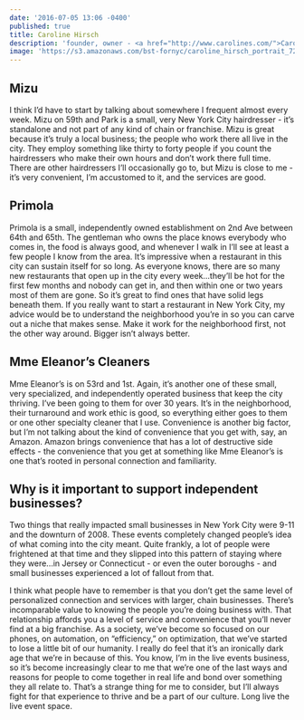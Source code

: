 ```yaml
---
date: '2016-07-05 13:06 -0400'
published: true
title: Caroline Hirsch
description: 'founder, owner - <a href="http://www.carolines.com/">Carolines on Broadway</a>'
image: 'https://s3.amazonaws.com/bst-fornyc/caroline_hirsch_portrait_720.jpg'
---
```

## Mizu
I think I’d have to start by talking about somewhere I frequent almost every week. Mizu on 59th and Park is a small, very New York City hairdresser - it’s standalone and not part of any kind of chain or franchise. Mizu is great because it’s truly a local business; the people who work there all live in the city. They employ something like thirty to forty people if you count the hairdressers who make their own hours and don’t work there full time. There are other hairdressers I’ll occasionally go to, but Mizu is close to me - it’s very convenient, I’m accustomed to it, and the services are good.  

## Primola
Primola is a small, independently owned establishment on 2nd Ave between 64th and 65th. The gentleman who owns the place knows everybody who comes in, the food is always good, and whenever I walk in I’ll see at least a few people I know from the area. It’s impressive when a restaurant in this city can sustain itself for so long. As everyone knows, there are so many new restaurants that open up in the city every week...they’ll be hot for the first few months and nobody can get in, and then within one or two years most of them are gone. So it’s great to find ones that have solid legs beneath them. If you really want to start a restaurant in New York City, my advice would be to understand the neighborhood you’re in so you can carve out a niche that makes sense. Make it work for the neighborhood first, not the other way around. Bigger isn’t always better. 

## Mme Eleanor’s Cleaners
Mme Eleanor’s is on 53rd and 1st. Again, it’s another one of these small, very specialized, and independently operated business that keep the city thriving. I’ve been going to them for over 30 years. It’s in the neighborhood, their turnaround and work ethic is good, so everything either goes to them or one other specialty cleaner that I use. Convenience is another big factor, but I’m not talking about the kind of convenience that you get with, say, an Amazon. Amazon brings convenience that has a lot of destructive side effects - the convenience that you get at something like Mme Eleanor’s is one that’s rooted in personal connection and familiarity. 

## Why is it important to support independent businesses?
Two things that really impacted small businesses in New York City were 9-11 and the downturn of 2008. These events completely changed people’s idea of what coming into the city meant. Quite frankly, a lot of people were frightened at that time and they slipped into this pattern of staying where they were...in Jersey or Connecticut - or even the outer boroughs - and small businesses experienced a lot of fallout from that. 

I think what people have to remember is that you don’t get the same level of personalized connection and services with larger, chain businesses. There’s incomparable value to knowing the people you’re doing business with. That relationship affords you a level of service and convenience that you’ll never find at a big franchise. As a society, we’ve become so focused on our phones, on automation, on “efficiency,” on optimization, that we’ve started to lose a little bit of our humanity. I really do feel that it’s an ironically dark age that we’re in because of this. You know, I’m in the live events business, so it’s become increasingly clear to me that we’re one of the last ways and reasons for people to come together in real life and bond over something they all relate to. That’s a strange thing for me to consider, but I’ll always fight for that experience to thrive and be a part of our culture. Long live the live event space.
